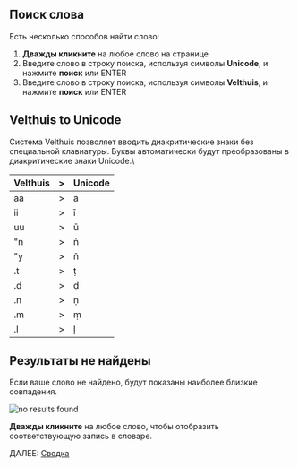 ## Поиск слова

Есть несколько способов найти слово:
1. **Дважды кликните** на любое слово на странице
2. Введите слово в строку поиска, используя символы **Unicode**, и нажмите **поиск** или ENTER
3. Введите слово в строку поиска, используя символы **Velthuis**, и нажмите **поиск** или ENTER


## Velthuis to Unicode
Система Velthuis позволяет вводить диакритические знаки без специальной клавиатуры. Буквы автоматически будут преобразованы в диакритические знаки Unicode.\

|Velthuis|>|Unicode|
|----|---|---|
| aa | > | ā |
| ii | > | ī |
| uu | > | ū |
| "n | > | ṅ |
| "y | > | ñ |  
| .t | > | ṭ |
| .d | > | ḍ |
| .n | > | ṇ |
| .m | > | ṃ |
| .l | > | ḷ |

## Результаты не найдены

Если ваше слово не найдено, будут показаны наиболее близкие совпадения.

![no results found](pics/dpdict.net/dpdict_no_results_found.png)

**Дважды кликните** на любое слово, чтобы отобразить соответствующую запись в словаре.

ДАЛЕЕ: [Сводка](dpdict_summary.md)
